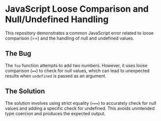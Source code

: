 # JavaScript Loose Comparison and Null/Undefined Handling
This repository demonstrates a common JavaScript error related to loose comparison (==) and the handling of null and undefined values.

## The Bug
The `foo` function attempts to add two numbers. However, it uses loose comparison (`==`) to check for null values, which can lead to unexpected results when `undefined` is passed as an argument.

## The Solution
The solution involves using strict equality (`===`) to accurately check for null values and adding a specific check for undefined. This avoids unintended type coercion and produces the expected output.